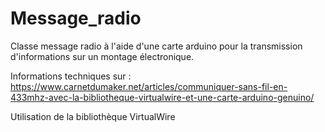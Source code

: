 # Message_radio
Classe message radio à l'aide d'une carte arduino pour la transmission d'informations sur un montage électronique.

Informations techniques sur :
https://www.carnetdumaker.net/articles/communiquer-sans-fil-en-433mhz-avec-la-bibliotheque-virtualwire-et-une-carte-arduino-genuino/

Utilisation de la bibliothèque VirtualWire


